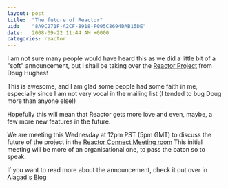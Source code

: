 ```yaml
---
layout: post
title:  "The future of Reactor"
uid:	"8A9C271F-A2CF-8918-F095C8694DAB15DE"
date:   2008-09-22 11:44 AM +0000
categories: reactor
---
```

<p>I am not sure many people would have heard this as we did a little bit of a "soft" announcement, but I shall be taking over the <a title="Reactor Framework - Trac" href="http://trac.reactorframework.org/">Reactor Project</a> from Doug Hughes! 
</p>
<p>This is awesome, and I am glad some people had some faith in me, especially since I am not very vocal in the mailing list (I tended to bug Doug more than anyone else!)</p>
<p>
Hopefully this will mean that Reactor gets more love and even, maybe, a few more new features in the future.
</p>
<p>We are meeting this Wednesday at 12pm PST (5pm GMT) to discuss the future of the project in the <a href="http://connect.reactorframework.org">Reactor Connect Meeting room</a>
This initial meeting will be more of an organisational one, to pass the baton so to speak.
</p>
<p>
If you want to read more about the announcement, check it out over in <a title="Alagad: The Future of Reactor" href="http://www.alagad.com/go/blog-entry/the-future-of-reactor">Alagad's Blog</a></p>